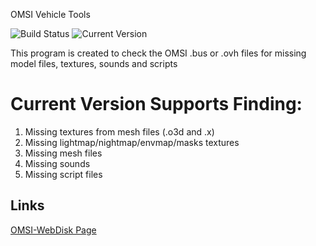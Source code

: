 OMSI Vehicle Tools

![Build Status](https://github.com/zheka20012/VehTools/actions/workflows/msbuild.yml/badge.svg)
![Current Version](https://img.shields.io/badge/version-2.00-blue)

This program is created to check the OMSI .bus or .ovh files for missing model files, textures, sounds and scripts

# Current Version Supports Finding:
                
1. Missing textures from mesh files (.o3d and .x)
2. Missing lightmap/nightmap/envmap/masks textures
3. Missing mesh files
4. Missing sounds
5. Missing script files

## Links

[OMSI-WebDisk Page](https://reboot.omsi-webdisk.de/file/2806-vehtools/)


